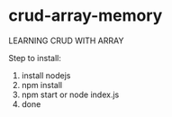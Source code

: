 # crud-array-memory 

LEARNING CRUD WITH ARRAY

Step to install: 
1. install nodejs 
2. npm install 
3. npm start or node index.js 
4. done
